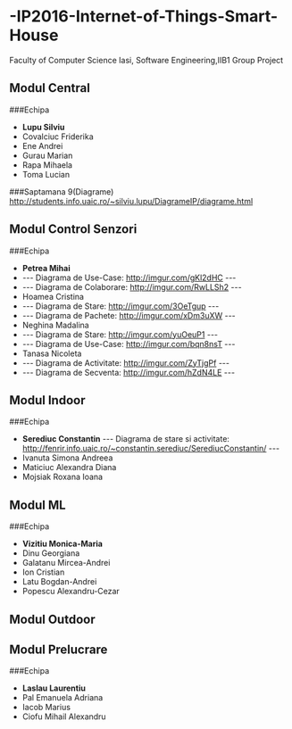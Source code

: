 # -IP2016-Internet-of-Things-Smart-House
Faculty of Computer Science Iasi, Software Engineering,IIB1 Group Project


## Modul Central 
###Echipa
+ **Lupu Silviu**
+ Covalciuc Friderika
+ Ene Andrei
+ Gurau Marian
+ Rapa Mihaela
+ Toma Lucian

###Saptamana 9(Diagrame)
http://students.info.uaic.ro/~silviu.lupu/DiagrameIP/diagrame.html

## Modul Control Senzori
###Echipa
+ **Petrea Mihai**
+ --- Diagrama de Use-Case:     http://imgur.com/gKl2dHC ---
+ --- Diagrama de Colaborare:   http://imgur.com/RwLLSh2 ---
+ Hoamea Cristina
+ --- Diagrama de Stare:       http://imgur.com/3OeTgup ---
+ --- Diagrama de Pachete:     http://imgur.com/xDm3uXW ---
+ Neghina Madalina
+ --- Diagrama de Stare:       http://imgur.com/yuOeuP1 ---
+ --- Diagrama de Use-Case:       http://imgur.com/bqn8nsT ---
+ Tanasa Nicoleta 
+ --- Diagrama de  Activitate: http://imgur.com/ZyTjgPf ---
+ --- Diagrama de  Secventa:   http://imgur.com/hZdN4LE ---

## Modul Indoor
###Echipa
+ **Serediuc Constantin** --- Diagrama de stare si activitate: http://fenrir.info.uaic.ro/~constantin.serediuc/SerediucConstantin/ ---
+ Ivanuta Simona Andreea
+ Maticiuc Alexandra Diana
+ Mojsiak Roxana Ioana


## Modul ML
###Echipa
+ **Vizitiu Monica-Maria**
+ Dinu Georgiana
+ Galatanu Mircea-Andrei
+ Ion Cristian
+ Latu Bogdan-Andrei
+ Popescu Alexandru-Cezar

## Modul Outdoor
## Modul Prelucrare
###Echipa
+ **Laslau Laurentiu**
+ Pal Emanuela Adriana
+ Iacob Marius
+ Ciofu Mihail Alexandru








